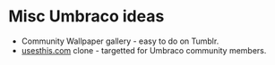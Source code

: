 # Misc Umbraco ideas

* Community Wallpaper gallery - easy to do on Tumblr.
* [usesthis.com](https://usesthis.com/) clone - targetted for Umbraco community members.
